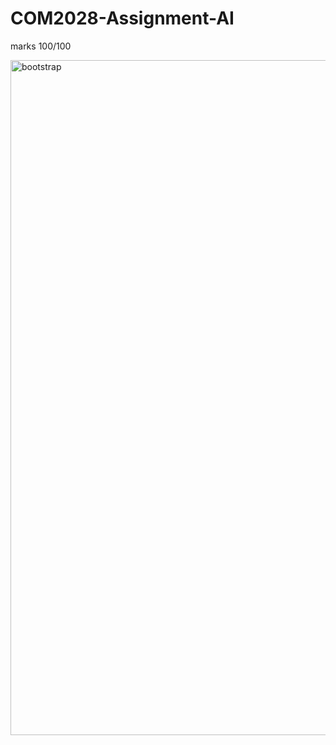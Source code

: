 # COM2028-Assignment-AI

marks 100/100


<img src="https://github.com/Peterwisu/COM2028-Assignment-AI/blob/master/pic/poster.png" alt="bootstrap" height="1080" width="2500"/>
